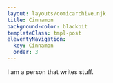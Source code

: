 ```yaml
---
layout: layouts/comicarchive.njk
title: Cinnamon
background-color: blackbit
templateClass: tmpl-post
eleventyNavigation:
  key: Cinnamon
  order: 3
---
```


I am a person that writes stuff.
